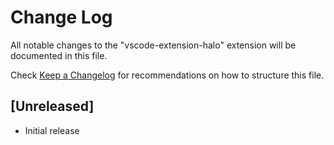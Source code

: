 # Change Log

All notable changes to the "vscode-extension-halo" extension will be documented in this file.

Check [Keep a Changelog](http://keepachangelog.com/) for recommendations on how to structure this file.

## [Unreleased]

- Initial release
